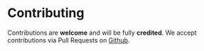 # Contributing

Contributions are **welcome** and will be fully **credited**. We accept contributions via Pull Requests on [Github](https://github.com/spatie/laravel-medialibrary).
